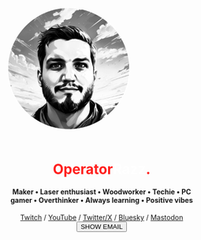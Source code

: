 <div class="container" style="display: flex;
    justify-content: center;
    align-items: center;
    height: 100vh; /* 100% of the viewport height */">
  <div class="content" style="text-align: center; /* Optional: Center text within the container */
    max-width: 80%; /* Optional: Limit content width */">
<div style="display: flex; flex-wrap: wrap; align-items: center;">
  <div style="flex: 0 auto; padding: 10px; box-sizing: border-box;">
    <img src="/assets/images/operatorrazz.png" alt="OperatorRazz" style="border-radius: 50%; width: 250px; height: 250px;" />
  </div>
  <div style="flex: 1; padding: 10px; box-sizing: border-box;">
    <h1><span style="color: #ff201e" class="nameHeading">Operator</span><span style="color: #ffffff" class="nameHeading">Razz</span><span style="color: #ff201e">.</span></h1>
    <h4>Maker • Laser enthusiast • Woodworker • Techie • PC gamer • Overthinker • Always learning • Positive vibes</h4>
      <a href="https://www.twitch.tv/operatorrazz">Twitch</a> <span class="social_divider">/</span> <a href="https://www.youtube.com/@operatorrazz/">YouTube</a> <span class="social_divider">/</span> <a href="https://twitter.com/operatorrazz">Twitter/X</a> <span class="social_divider">/</span> <a href="https://bsky.app/profile/operatorrazz.com">Bluesky</a> <span class="social_divider">/</span> <a href="https://mastodon.gamedev.place/@OperatorRazz">Mastodon</a><br>
      <button id="myButton" onclick="showText()">SHOW EMAIL</button>
  <p id="hiddenText" style="display: none;"><a href="mailto:operatorrazz@gmail.com">OperatorRazz@gmail.com</a></p>
  </div>
</div>
  </div>
</div>
